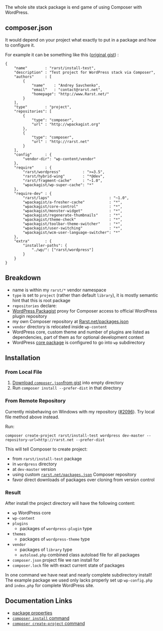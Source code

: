 <!---
title = Site Stack
subtitle = recipe
description = composer.json example for whole WordPress site Composer stack
-->

The whole site stack package is end game of using Composer with WordPress.

## composer.json

It would depend on your project what exactly to put in a package and how to configure it. 

For example it can be something like this ([original gist](https://gist.github.com/Rarst/5300767)) :

	{
		"name"        : "rarst/install-test",
		"description" : "Test project for WordPress stack via Composer",
		"authors"     : [
			{
				"name"    : "Andrey Savchenko",
				"email"   : "contact@rarst.net",
				"homepage": "http://www.Rarst.net/"
			}
		],
		"type"        : "project",
		"repositories": [
			{
				"type": "composer",
				"url" : "http://wpackagist.org"
			},
			{
				"type": "composer",
				"url" : "http://rarst.net"
			}
		],
		"config"      : {
			"vendor-dir": "wp-content/vendor"
		},
		"require"     : {
			"rarst/wordpress"          : ">=3.5",
			"rarst/hybrid-wing"        : "*@dev",
			"rarst/fragment-cache"     : "~1.0",
			"wpackagist/wp-super-cache": "*"
		},
		"require-dev" : {
			"rarst/laps"                           : "~1.0",
			"wpackagist/a-fresher-cache"           : "*",
			"wpackagist/core-control"              : "*",
			"wpackagist/monster-widget"            : "*",
			"wpackagist/regenerate-thumbnails"     : "*",
			"wpackagist/theme-check"               : "*",
			"wpackagist/toolbar-theme-switcher"    : "*",
			"wpackagist/user-switching"            : "*",
			"wpackagist/wcm-user-language-switcher": "*"
		},
		"extra"       : {
			"installer-paths": {
				"./wp/": ["rarst/wordpress"]
			}
		}
	}

## Breakdown

 - name is within my `rarst/*` vendor namespace
 - `type` is set to `project` (rather than default `library`), it is mostly semantic hint that this is root package
 - `repositories` declare:
  -  [WordPress Packagist](http://wpackagist.org/) proxy for Composer access to official WordPress plugin repository
  -  my own Composer repository at [Rarst.net/packages.json](http://www.rarst.net/packages.json)
 - `vendor` directory is relocated inside `wp-content`
 - WordPress core, custom theme and number of plugins are listed as dependencies, part of them as for optional development context
 - WordPress [core package](/recipe/core-package) is configured to go into `wp` subdirectory     

## Installation

### From Local File

1. [Download `composer.json`from gist](https://gist.github.com/Rarst/5300767/raw/composer.json)  into empty directory
2. Run `composer install --prefer-dist` in that directory

### From Remote Repository

<div class="alert">Currently misbehaving on Windows with my repository (<a href="https://github.com/composer/composer/issues/2096">#2096</a>). Try local file method above instead.</div>

Run:

    composer create-project rarst/install-test wordpress dev-master --repository-url=http://rarst.net --prefer-dist

This will tell Composer to create project:

 - from `rarst/install-test` package
 - in `wordpress` directory
 - at `dev-master` version
 - using custom [`rarst.net/packages.json`](http://rarst.net/packages.json) Composer repository
 - favor direct downloads of packages over cloning from version control

### Result

After install the project directory will have the following content:

 - `wp` WordPress core
 - `wp-content`
  - `plugins`
     - packages of `wordpress-plugin` type 
  - `themes`
     - packages of `wordpress-theme` type 
  - `vendor`
     - packages of `library` type
     - `autoload.php` combined class autoload file for all packages
 - `composer.json` project file we ran install for
 - `composer.lock` file with exact current state of packages

In one command we have neat and nearly complete subdirectory install! The example package we used only lacks properly set up `wp-config.php` and `index.php` for complete WordPress site.

## Documentation Links

 - [package properties](http://getcomposer.org/doc/04-schema.md#properties)
 - [`composer install` command](http://getcomposer.org/doc/03-cli.md#install)
 - [`composer create-project` command](http://getcomposer.org/doc/03-cli.md#create-project)